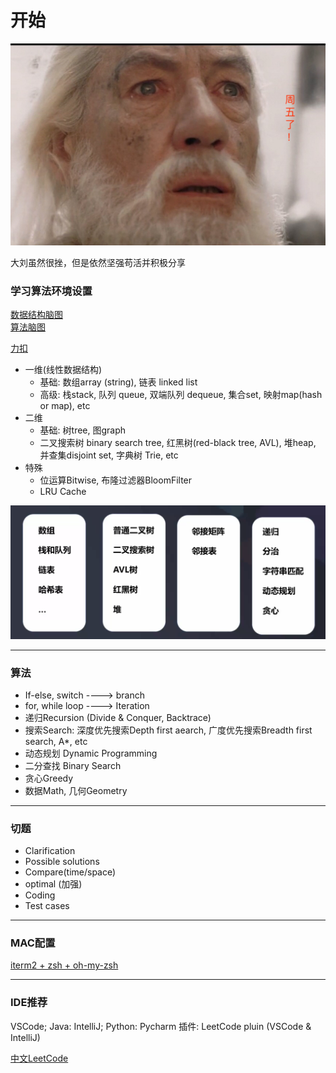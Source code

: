 # 开始

![](./images/ok_1.jpg)  

大刘虽然很挫，但是依然坚强苟活并积极分享

### 学习算法环境设置

[数据结构脑图](https://naotu.baidu.com/file/0a53d3a5343bd86375f348b2831d3610?token=5ab1de1c90d5f3ec)  
[算法脑图](https://naotu.baidu.com/file/0a53d3a5343bd86375f348b2831d3610?token=5ab1de1c90d5f3ec)  

[力扣](https://leetcode-cn.com/)

- 一维(线性数据结构)
    - 基础: 数组array (string), 链表 linked list
    - 高级: 栈stack, 队列 queue, 双端队列 dequeue, 集合set, 映射map(hash or map), etc
- 二维
    - 基础: 树tree, 图graph
    - 二叉搜索树 binary search tree, 红黑树(red-black tree, AVL), 堆heap, 并查集disjoint set, 字典树 Trie, etc
- 特殊
    - 位运算Bitwise, 布隆过滤器BloomFilter 
    - LRU Cache

![](./images/25.png)

------------------------------------------------------------------------

### 算法 
- If-else, switch ----> branch
- for, while loop ----> Iteration
- 递归Recursion (Divide & Conquer, Backtrace)  
- 搜索Search: 深度优先搜索Depth first aearch, 广度优先搜索Breadth first search, A*, etc
- 动态规划 Dynamic Programming
- 二分查找 Binary Search
- 贪心Greedy
- 数据Math, 几何Geometry

------------------------------------------------------------------------

### 切题

- Clarification
- Possible solutions
- Compare(time/space)
- optimal (加强)
- Coding
- Test cases  

------------------------------------------------------------------------

### MAC配置

[iterm2 + zsh + oh-my-zsh](https://www.jianshu.com/p/c5c5037f72e0)

------------------------------------------------------------------------

### IDE推荐
VSCode; Java: IntelliJ; Python: Pycharm
插件: LeetCode pluin (VSCode & IntelliJ)

[中文LeetCode](https://leetcode-cn.com/)



